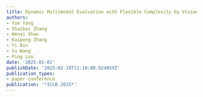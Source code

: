 ```yaml
---
title: Dynamic Multimodal Evaluation with Flexible Complexity by Vision-Language Bootstrapping
authors:
- Yue Yang
- Shuibai Zhang
- Wenqi Shao
- Kaipeng Zhang
- Yi Bin
- Yu Wang
- Ping Luo
date: '2025-01-01'
publishDate: '2025-02-18T11:10:08.024859Z'
publication_types:
- paper-conference
publication: '*ICLR 2025*'
---
```


